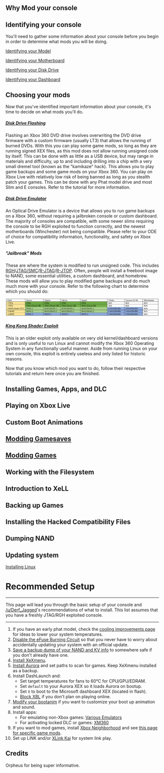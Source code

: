 ## Why Mod your console



## Identifying your console

You'll need to gather some information about your console before you begin in order to determine what mods you will be doing.

[Identifying your Model](identifyconsole/model.md)

[Identifying your Motherboard](identifyconsole/motherboard.md)

[Identifying your Disk Drive](identifyconsole/dvddrive.md)

[Identifying your Dashboard](identifyconsole/dashboard.md)

## Choosing your mods

Now that you've identified important information about your console, it's time to decide on what mods you'll do.

##### [Disk Drive Flashing](oddflashing.md)

Flashing an Xbox 360 DVD drive involves overwriting the DVD drive  firmware with a custom firmware (usually LT3) that allows the running of burned DVDs. With this you can play some game mods, so long as they are running signed XEX files, as this mod does not allow running unsigned code by itself. This can be done with as little as a USB device, but may range in materials and difficulty, up to and including drilling into a chip with a very small dremel tool (known  as the "kamikaze" hack). This allows you to play game backups and some game mods on your Xbox 360. You can play on Xbox Live with relatively low risk of being banned as long as you stealth patch your games. This can be done with any Phat model drive and most Slim and E consoles. Refer to the tutorial for more information.

##### [Disk Drive Emulator](odes/index.md)

An Optical Drive Emulator is a device that allows you to run game backups on a Xbox 360, without requiring a jailbroken  console or custom dashboard. The majority of consoles are compatible, with some newer slims requiring the console to be RGH exploited to function correctly, and the newest motherboards (Winchester) not being compatible. Please refer to your ODE of choice for compatibility information, functionality, and safety on Xbox Live.

##### "Jailbreak" Mods

These are where the system is modified to run unsigned code. This includes [RGH](rgh/index.md)/[JTAG/SMC](jtag-smc/index.md)/[R-JTAG](rjtag/index.md)/[R-JTOP](rjtop/index.md). Often, people will install a freeboot image to NAND, some essential utilities, a custom dashboard, and homebrew. These mods will allow you to play modified game backups and do much much more with your console. Refer to the following chart to determine which you should do:

![exploitchart](../media/exploitchart.png)

##### [King Kong Shader Exploit](kkexploit.md)

This is an older exploit only available on very old kernel/dashboard versions and is only useful to run Linux and cannot modify the Xbox 360 Operating System in any functionally useful manner. Aside from running Linux on your own console, this exploit is entirely useless and only listed for historic reasons.



Now that you know which mod you want to do, follow their respective tutorials and return here once you are finished.

## Installing Games, Apps, and DLC

## Playing on Xbox Live

## Custom Boot Animations

## [Modding Gamesaves](savegamemodding/index.md)

## [Modding Games](gamemodding/index.md)

## Working with the Filesystem

## Introduction to XeLL

## Backing up Games

## Installing the Hacked Compatibility Files

## Dumping NAND

## Updating system

[Installing Linux](development/installlinux.md)

# Recommended Setup

------

This page will lead you through the basic setup of your console and [/u/Derf_Jagged](https://www.reddit.com/u/Derf_Jagged)'s recommendations of what to install. This list assumes that you have a freshly JTAG/RGH exploited console. 

------

1. If you have an early phat model, check the [cooling improvements page](https://www.reddit.com/r/360hacks/wiki/improve_cooling) for ideas to lower your system temperatures. 
2. [Disable the eFuse Burning Circuit](https://old.reddit.com/r/360hacks/wiki/efuses) so that you never have to worry about accidentally updating your system with an official update.
3. [Save a backup dump of your NAND and KV info](https://www.reddit.com/r/360hacks/wiki/nand_backup) to somewhere safe if you don't already have one. 
4. [Install XeXmenu](https://old.reddit.com/r/360hacks/wiki/XeXmenu). 
5. [Install Aurora](https://www.reddit.com/r/360hacks/wiki/aurora) and set paths to scan for games. Keep XeXmenu installed as a backup.
6. Install DashLaunch and:
   - Set target temperatures for fans to 60°C for CPU/GPU/EDRAM.
   - Set `default` to your Aurora XEX so it loads Aurora on bootup.
   - Set `X` to boot to the Microsoft dashboard XEX (located in flash).
   - [Block XBL](https://www.reddit.com/r/360hacks/wiki/block_xbl) if you don't plan on playing online.
7. [Modify your bootanim](https://www.reddit.com/r/360hacks/wiki/bootanim) if you want to customize your boot up animation and sound.
8. Install apps:
   - For emulating non-Xbox games: [Various Emulators](https://www.reddit.com/r/360hacks/wiki/emulators)
   - For activating locked DLC or games: [XM360](https://www.reddit.com/r/360hacks/wiki/xm360)
9. If you want to mod games, install [Xbox Neighborhood](https://www.reddit.com/r/360hacks/wiki/xbox_neighborhood) and see [this page for specific game mods](https://www.reddit.com/r/360hacks/wiki/modding).
10. Set up LiNK and/or [XLink Kai](https://www.reddit.com/r/360hacks/wiki/xlink) for system link play.



## Credits

Orpheus for being super informative.